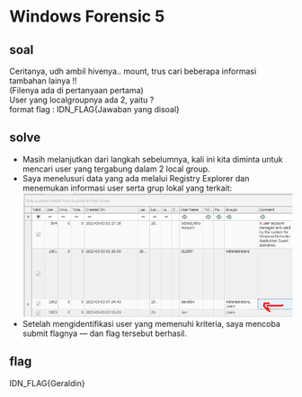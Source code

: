 # Windows Forensic 5
## soal
Ceritanya, udh ambil hivenya.. mount, trus cari beberapa informasi tambahan lainya !! \
(Filenya ada di pertanyaan pertama) \
User yang localgroupnya ada 2, yaitu ? \
format flag : IDN_FLAG{Jawaban yang disoal}

## solve
- Masih melanjutkan dari langkah sebelumnya, kali ini kita diminta untuk mencari user yang tergabung dalam 2 local group.
- Saya menelusuri data yang ada melalui Registry Explorer dan menemukan informasi user serta grup lokal yang terkait:
  ![alt text](<images/Windows Forensic 5/image.png>)
- Setelah mengidentifikasi user yang memenuhi kriteria, saya mencoba submit flagnya — dan flag tersebut berhasil.

## flag
IDN_FLAG{Geraldin}